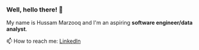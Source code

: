 ### Well, hello there! 🫡
My name is Hussam Marzooq and I'm an aspiring **software engineer/data analyst**.

📫 How to reach me: [LinkedIn](https://www.linkedin.com/in/hussam-m/)
<!--

Here are some ideas to get you started:

- 🔭 I’m currently working on 
- 🌱 I’m currently learning ...
- 👯 I’m looking to collaborate on ...
- 🤔 I’m looking for help with ...
- 💬 Ask me about ...
- 📫 How to reach me: ...
- 😄 Pronouns: ...
- ⚡ Fun fact: ...


![Top Langs](https://github-readme-stats.vercel.app/api/top-langs/?username=hMRZQ21&theme=transparent)
![Anurag's GitHub stats](https://github-readme-stats.vercel.app/api?username=anuraghazra&show_icons=true&theme=transparent)
-->
